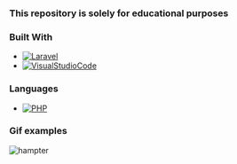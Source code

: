### This repository is solely for educational purposes


### Built With

* [![Laravel][Laravel.com]][Laravel-url]
* [![VisualStudioCode][visual.com]][visual-url]

### Languages

* [![PHP][php.com]][php-url]




### Gif examples
![hampter](https://user-images.githubusercontent.com/86321092/221534029-b3beb583-0e52-42ac-aa71-bb27bb9663bb.gif)













<!-- MARKDOWN LINKS & IMAGES -->

[Laravel.com]: https://img.shields.io/badge/Laravel-FF2D20?style=for-the-badge&logo=laravel&logoColor=white/scale=3
[Laravel-url]: https://laravel.com
[php.com]: https://badgen.net/badge/icon/php?icon=php&label&scale=2
[php-url]: https://www.php.net/
[visual.com]: https://badgen.net/badge/icon/visualstudio?icon=visualstudio&label&scale=2
[visual-url]: https://code.visualstudio.com/
